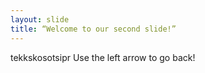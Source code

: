 ```yaml
---
layout: slide
title: “Welcome to our second slide!”
---
```

tekkskosotsipr
Use the left arrow to go back!
